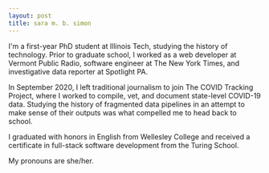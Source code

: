 ```yaml
---
layout: post
title: sara m. b. simon
---
```


I'm a first-year PhD student at Illinois Tech, studying the history of technology. Prior to graduate school, I worked as a web developer at Vermont Public Radio, software engineer at The New York Times, and investigative data reporter at Spotlight PA. 

In September 2020, I left traditional journalism to join The COVID Tracking Project, where I worked to compile, vet, and document state-level COVID-19 data. Studying the history of fragmented data pipelines in an attempt to make sense of their outputs was what compelled me to head back to school.

I graduated with honors in English from Wellesley College and received a certificate in full-stack software development from the Turing School.

My pronouns are she/her.